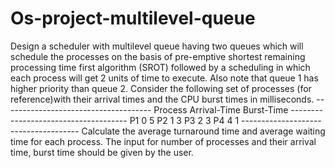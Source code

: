 # Os-project-multilevel-queue
Design a scheduler with multilevel queue having two queues which will schedule the processes on the basis of pre-emptive shortest remaining processing time first algorithm (SROT) followed by a scheduling in which each process will get 2 units of time to execute. Also note that queue 1 has higher priority  than queue 2. Consider the following set of processes (for reference)with their arrival times and the CPU burst times in milliseconds.  ------------------------------------- Process Arrival-Time  Burst-Time ------------------------------------- P1 0 5  P2 1 3  P3 2 3  P4 4 1  -------------------------------------  Calculate the average turnaround time and average waiting time for each process. The input for number of processes and their arrival time, burst time should be given by the user.
